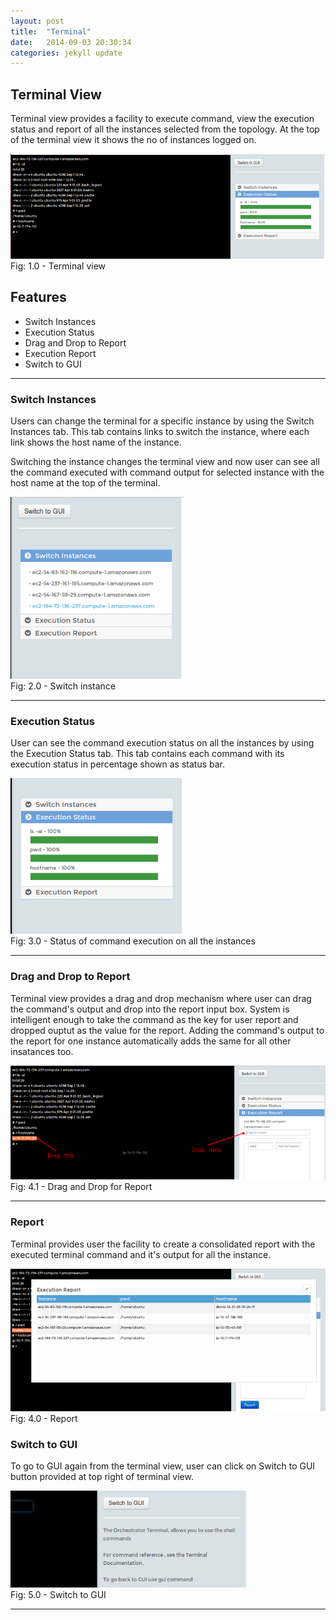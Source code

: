 ```yaml
---
layout: post
title:  "Terminal"
date:   2014-09-03 20:30:34
categories: jekyll update
---
```


## Terminal View
Terminal view provides a facility to execute command, view the execution 
status and report of all the instances selected from the topology. At the 
top of the terminal view it shows the no of instances logged on.

![terminal view][terminalviewhome]  
Fig: 1.0 - Terminal view  

## Features
* Switch Instances
* Execution Status
* Drag and Drop to Report
* Execution Report
* Switch to GUI

***

### Switch Instances

Users can change the terminal for a specific instance by using the Switch  
Instances tab. This tab contains links to switch the instance, where each   
link shows the host name of the instance.

Switching the instance changes the terminal view and now user can see all
the command executed with command output for selected instance with the 
host name at the top of the terminal.

![switch instance][switchinstance]  
Fig: 2.0 - Switch instance  

***

### Execution Status

User can see the command execution status on all the instances by using 
the Execution Status tab. This tab contains each command with its execution 
status in percentage shown as status bar.

![execution status][executionstatus]  
Fig: 3.0 - Status of command execution on all the instances  

***

### Drag and Drop to Report

Terminal view provides a drag and drop mechanism where user can drag the 
command's output and drop into the report input box. System is intelligent 
enough to take the command as the key for user report and dropped ouptut as 
the value for the report. Adding the command's output to the report for one
instance automatically adds the same for all other insatances too. 

![report drag and drop][reportdragdrop]   
Fig: 4.1 - Drag and Drop for Report  

***

### Report
Terminal provides user the facility to create a consolidated report with the
executed terminal command and it's output for all the instance.

![report][report]   
Fig: 4.0 - Report  


### Switch to GUI

To go to GUI again from the terminal view, user can click on Switch to GUI
button provided at top right of terminal view. 

![switch to gui][switchtogui]  
Fig: 5.0 - Switch to GUI

***

[terminalviewhome]: /assets/images/terminalviewhome.png
[switchinstance]: /assets/images/switchinstance.png
[executionstatus]: /assets/images/executionstatus.png
[reportdragdrop]: /assets/images/reportdragdrop.png
[report]: /assets/images/report.png
[switchtogui]: /assets/images/switchtogui.png



